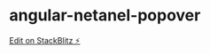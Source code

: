 # angular-netanel-popover

[Edit on StackBlitz ⚡️](https://stackblitz.com/edit/angular-netanel-popover)